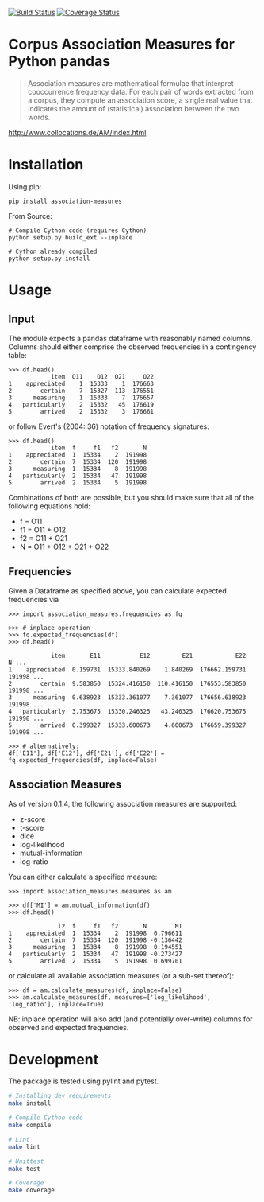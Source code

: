 [![Build Status](https://travis-ci.org/fau-klue/pandas-association-measures.svg?branch=master)](https://travis-ci.org/fau-klue/pandas-association-measures)
[![Coverage Status](https://coveralls.io/repos/github/fau-klue/pandas-association-measures/badge.svg?branch=master)](https://coveralls.io/github/fau-klue/pandas-association-measures?branch=master)

# Corpus Association Measures for Python pandas

> Association measures are mathematical formulae that interpret cooccurrence frequency data. For each pair of words extracted from a corpus, they compute an association score, a single real value that indicates the amount of (statistical) association between the two words.

http://www.collocations.de/AM/index.html

# Installation

Using pip:

    pip install association-measures

From Source:

    # Compile Cython code (requires Cython)
    python setup.py build_ext --inplace

    # Cython already compiled
    python setup.py install

# Usage

## Input
The module expects a pandas dataframe with reasonably named columns. Columns should either comprise the observed frequencies in a contingency table:

```python3
>>> df.head()
            item  O11    O12  O21     O22
1    appreciated    1  15333    1  176663
2        certain    7  15327  113  176551
3      measuring    1  15333    7  176657
4   particularly    2  15332   45  176619
5        arrived    2  15332    3  176661
```

or follow Evert's (2004: 36) notation of frequency signatures:

```python3
>>> df.head()
            item  f     f1   f2       N
1    appreciated  1  15334    2  191998
2        certain  7  15334  120  191998
3      measuring  1  15334    8  191998
4   particularly  2  15334   47  191998
5        arrived  2  15334    5  191998
```

Combinations of both are possible, but you should make sure that all of the following equations hold:

- f = O11
- f1 = O11 + O12
- f2 = O11 + O21
- N = O11 + O12 + O21 + O22

## Frequencies
Given a Dataframe as specified above, you can calculate expected frequencies via

```python3
>>> import association_measures.frequencies as fq

>>> # inplace operation
>>> fq.expected_frequencies(df)
>>> df.head()

            item       E11           E12         E21            E22       N ...
1    appreciated  0.159731  15333.840269    1.840269  176662.159731  191998 ...
2        certain  9.583850  15324.416150  110.416150  176553.583850  191998 ...
3      measuring  0.638923  15333.361077    7.361077  176656.638923  191998 ...
4   particularly  3.753675  15330.246325   43.246325  176620.753675  191998 ...
5        arrived  0.399327  15333.600673    4.600673  176659.399327  191998 ...

>>> # alternatively:
df['E11'], df['E12'], df['E21'], df['E22'] = fq.expected_frequencies(df, inplace=False)
```

## Association Measures

As of version 0.1.4, the following association measures are supported:

- z-score
- t-score
- dice
- log-likelihood
- mutual-information
- log-ratio

You can either calculate a specified measure:

```python3
>>> import association_measures.measures as am

>>> df['MI'] = am.mutual_information(df)
>>> df.head()

              l2  f     f1   f2       N        MI
1    appreciated  1  15334    2  191998  0.796611
2        certain  7  15334  120  191998 -0.136442
3      measuring  1  15334    8  191998  0.194551
4   particularly  2  15334   47  191998 -0.273427
5        arrived  2  15334    5  191998  0.699701
```

or calculate all available association measures (or a sub-set thereof):

```python3
>>> df = am.calculate_measures(df, inplace=False)
>>> am.calculate_measures(df, measures=['log_likelihood', 'log_ratio'], inplace=True)
```

NB: inplace operation will also add (and potentially over-write) columns for observed and expected frequencies.

# Development

The package is tested using pylint and pytest.

```bash
# Installing dev requirements
make install

# Compile Cython code
make compile

# Lint
make lint

# Unittest
make test

# Coverage
make coverage
```
